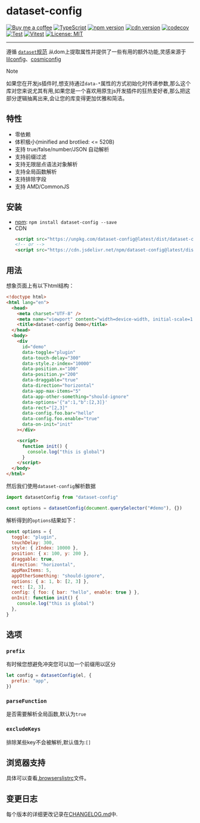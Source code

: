 # dataset-config

[![Buy me a coffee](https://img.shields.io/badge/Buy%20me%20a%20coffee-048754?logo=buymeacoffee)](https://www.lujiahao.com/sponsor)
[![TypeScript](https://img.shields.io/badge/%3C%2F%3E-TypeScript-%230074c1.svg)](http://www.typescriptlang.org/)
[![npm version](https://img.shields.io/npm/v/dataset-config)](https://www.npmjs.com/package/dataset-config)
[![cdn version](https://data.jsdelivr.com/v1/package/npm/dataset-config/badge)](https://www.jsdelivr.com/package/npm/dataset-config)
[![codecov](https://codecov.io/gh/ajiho/dataset-config/graph/badge.svg?token=G2P1AI238H)](https://codecov.io/gh/ajiho/dataset-config)
[![Test](https://img.shields.io/github/actions/workflow/status/ajiho/dataset-config/test.yml?label=Test&logo=github&style=flat-square&branch=main)](https://github.com/ajiho/dataset-config/actions/workflows/test.yml)
[![Vitest](https://img.shields.io/badge/tested%20with-vitest-fcc72b.svg?logo=vitest)](https://vitest.dev/)
[![License: MIT](https://img.shields.io/badge/License-MIT-yellow.svg)](https://github.com/ajiho/dataset-config/blob/main/LICENSE)

---

遵循 [`dataset`规范](https://developer.mozilla.org/zh-CN/docs/Web/API/HTMLElement/dataset) 从dom上提取属性并提供了一些有用的额外功能,灵感来源于[lilconfig](https://github.com/antonk52/lilconfig)、[cosmiconfig](https://github.com/cosmiconfig/cosmiconfig)

> [!NOTE]
> 如果您在开发js插件时,想支持通过`data-*`属性的方式初始化时传递参数,那么这个库对您来说尤其有用,如果您是一个喜欢用原生js开发插件的狂热爱好者,那么把这部分逻辑抽离出来,会让您的库变得更加优雅和简洁。

## 特性

- 零依赖
- 体积极小(minified and brotlied: <= 520B)
- 支持 true/false/number/JSON 自动解析
- 支持前缀过滤
- 支持无限层点语法对象解析
- 支持全局函数解析
- 支持排除字段
- 支持 AMD/CommonJS

## 安装

- [npm](https://www.npmjs.com/package/dataset-config): `npm install dataset-config --save`
- CDN
  ```html
  <script src="https://unpkg.com/dataset-config@latest/dist/dataset-config.browser.min.js"></script>
  <!-- or -->
  <script src="https://cdn.jsdelivr.net/npm/dataset-config@latest/dist/dataset-config.browser.min.js"></script>
  ```

## 用法

想象页面上有以下html结构：

```html
<!doctype html>
<html lang="en">
  <head>
    <meta charset="UTF-8" />
    <meta name="viewport" content="width=device-width, initial-scale=1.0" />
    <title>dataset-config Demo</title>
  </head>
  <body>
    <div
      id="demo"
      data-toggle="plugin"
      data-touch-delay="300"
      data-style.z-index="10000"
      data-position.x="100"
      data-position.y="200"
      data-draggable="true"
      data-direction="horizontal"
      data-app-max-items="5"
      data-app-other-something="should-ignore"
      data-options='{"a":1,"b":[2,3]}'
      data-rect="[2,3]"
      data-config.foo.bar="hello"
      data-config.foo.enable="true"
      data-on-init="init"
    ></div>

    <script>
      function init() {
        console.log("this is global")
      }
    </script>
  </body>
</html>
```

然后我们使用`dataset-config`解析数据

```js
import datasetConfig from "dataset-config"

const options = datasetConfig(document.querySelector("#demo"), {})
```

解析得到的`options`结果如下：

```js
const options = {
  toggle: "plugin",
  touchDelay: 300,
  style: { zIndex: 10000 },
  position: { x: 100, y: 200 },
  draggable: true,
  direction: "horizontal",
  appMaxItems: 5,
  appOtherSomething: "should-ignore",
  options: { a: 1, b: [2, 3] },
  rect: [2, 3],
  config: { foo: { bar: "hello", enable: true } },
  onInit: function init() {
    console.log("this is global")
  },
}
```

## 选项

### `prefix`

有时候您想避免冲突您可以加一个前缀用以区分

```js
let config = datasetConfig(el, {
  prefix: "app",
})
```

### `parseFunction`

是否需要解析全局函数,默认为`true`

### `excludeKeys`

排除某些key不会被解析,默认值为:`[]`

## 浏览器支持

具体可以查看[.browserslistrc](https://github.com/ajiho/dataset-config/blob/main/.browserslistrc)文件。

## 变更日志

每个版本的详细更改记录在[CHANGELOG.md](https://github.com/ajiho/dataset-config/blob/main/CHANGELOG.md)中.

